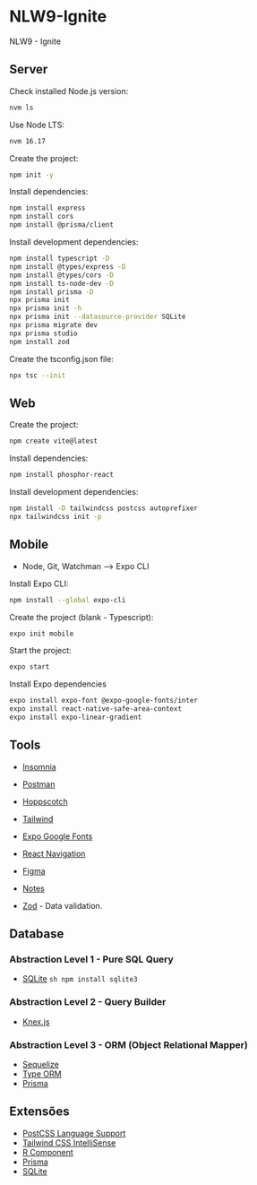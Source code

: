 # NLW9-Ignite
NLW9 - Ignite

## Server
Check installed Node.js version:
```sh
nvm ls
```

Use Node LTS:
```sh
nvm 16.17
```

Create the project:
```sh
npm init -y
```
Install dependencies:
```sh
npm install express
npm install cors
npm install @prisma/client
```

Install development dependencies:
```sh
npm install typescript -D
npm install @types/express -D
npm install @types/cors -D
npm install ts-node-dev -D
npm install prisma -D
npx prisma init
npx prisma init -h
npx prisma init --datasource-provider SQLite
npx prisma migrate dev
npx prisma studio
npm install zod
```

Create the tsconfig.json file:
```sh
npx tsc --init
```

## Web
Create the project:
```sh
npm create vite@latest
```

Install dependencies:
```sh
npm install phosphor-react
```

Install development dependencies:
```sh
npm install -D tailwindcss postcss autoprefixer
npx tailwindcss init -p
```

## Mobile
- Node, Git, Watchman --> Expo CLI

Install Expo CLI:
```sh
npm install --global expo-cli
```

Create the project (blank - Typescript):
```sh
expo init mobile
```

Start the project:
```sh
expo start
```

Install Expo dependencies
```sh
expo install expo-font @expo-google-fonts/inter
expo install react-native-safe-area-context
expo install expo-linear-gradient
```


## Tools
 - [Insomnia](https://insomnia.rest/download)
 - [Postman](https://www.postman.com/)
 - [Hoppscotch](https://hoppscotch.io/pt-br)

 - [Tailwind](https://tailwindcss.com/)

 - [Expo Google Fonts](https://docs.expo.dev/guides/using-custom-fonts/)
 - [React Navigation](https://reactnavigation.org/)

 - [Figma](https://www.figma.com/file/mAhMMRTiieN3gGtl0fGv6i/NLW-eSports)
 - [Notes](https://efficient-sloth-d85.notion.site/Ignite-18c1174738e54f1d8e742f794e210cd2)

 - [Zod](https://github.com/colinhacks/zod) - Data validation.

## Database
### Abstraction Level 1 - Pure SQL Query
 - [SQLite](https://github.com/TryGhost/node-sqlite3) ```sh npm install sqlite3```

### Abstraction Level 2 - Query Builder
 - [Knex.js](https://knexjs.org/)

### Abstraction Level 3 - ORM (Object Relational Mapper)
 - [Sequelize](https://sequelize.org/)
 - [Type ORM](https://typeorm.io/)
 - [Prisma](https://www.prisma.io/)

## Extensões
- [PostCSS Language Support](https://marketplace.visualstudio.com/items?itemName=csstools.postcss)
- [Tailwind CSS IntelliSense](https://marketplace.visualstudio.com/items?itemName=bradlc.vscode-tailwindcss)
- [R Component](https://marketplace.visualstudio.com/items?itemName=rodrigorgtic.rcomponent)
- [Prisma](https://marketplace.visualstudio.com/items?itemName=Prisma.prisma)
- [SQLite](https://marketplace.visualstudio.com/items?itemName=alexcvzz.vscode-sqlite)